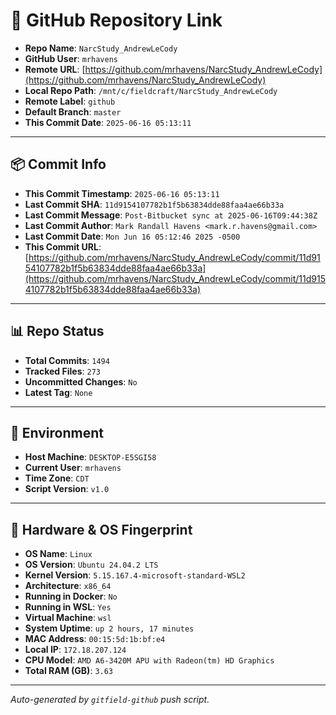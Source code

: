 # 🔗 GitHub Repository Link

- **Repo Name**: `NarcStudy_AndrewLeCody`
- **GitHub User**: `mrhavens`
- **Remote URL**: [https://github.com/mrhavens/NarcStudy_AndrewLeCody](https://github.com/mrhavens/NarcStudy_AndrewLeCody)
- **Local Repo Path**: `/mnt/c/fieldcraft/NarcStudy_AndrewLeCody`
- **Remote Label**: `github`
- **Default Branch**: `master`
- **This Commit Date**: `2025-06-16 05:13:11`

---

## 📦 Commit Info

- **This Commit Timestamp**: `2025-06-16 05:13:11`
- **Last Commit SHA**: `11d9154107782b1f5b63834dde88faa4ae66b33a`
- **Last Commit Message**: `Post-Bitbucket sync at 2025-06-16T09:44:38Z`
- **Last Commit Author**: `Mark Randall Havens <mark.r.havens@gmail.com>`
- **Last Commit Date**: `Mon Jun 16 05:12:46 2025 -0500`
- **This Commit URL**: [https://github.com/mrhavens/NarcStudy_AndrewLeCody/commit/11d9154107782b1f5b63834dde88faa4ae66b33a](https://github.com/mrhavens/NarcStudy_AndrewLeCody/commit/11d9154107782b1f5b63834dde88faa4ae66b33a)

---

## 📊 Repo Status

- **Total Commits**: `1494`
- **Tracked Files**: `273`
- **Uncommitted Changes**: `No`
- **Latest Tag**: `None`

---

## 🧭 Environment

- **Host Machine**: `DESKTOP-E5SGI58`
- **Current User**: `mrhavens`
- **Time Zone**: `CDT`
- **Script Version**: `v1.0`

---

## 🧬 Hardware & OS Fingerprint

- **OS Name**: `Linux`
- **OS Version**: `Ubuntu 24.04.2 LTS`
- **Kernel Version**: `5.15.167.4-microsoft-standard-WSL2`
- **Architecture**: `x86_64`
- **Running in Docker**: `No`
- **Running in WSL**: `Yes`
- **Virtual Machine**: `wsl`
- **System Uptime**: `up 2 hours, 17 minutes`
- **MAC Address**: `00:15:5d:1b:bf:e4`
- **Local IP**: `172.18.207.124`
- **CPU Model**: `AMD A6-3420M APU with Radeon(tm) HD Graphics`
- **Total RAM (GB)**: `3.63`

---

_Auto-generated by `gitfield-github` push script._
